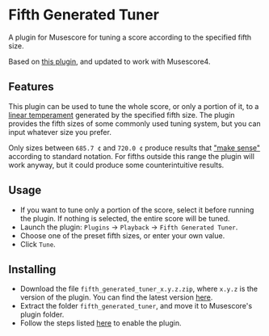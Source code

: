 # Fifth Generated Tuner
A plugin for Musescore for tuning a score according to the specified fifth size.

Based on [this plugin](https://musescore.org/en/project/fifths-based-tuning), and updated to work with Musescore4.

## Features
This plugin can be used to tune the whole score, or only a portion of it, to a [linear temperament](https://en.xen.wiki/w/Linear_temperament) generated by the specified fifth size.
The plugin provides the fifth sizes of some commonly used tuning system, but you can input whatever size you prefer.

Only sizes between `685.7 ¢` and `720.0 ¢` produce results that ["make sense"](https://en.xen.wiki/w/Diatonic_range) according to standard notation.
For fifths outside this range the plugin will work anyway, but it could produce some counterintuitive results.

## Usage
- If you want to tune only a portion of the score, select it before running the plugin. If nothing is selected, the entire score will be tuned.
- Launch the plugin: `Plugins` → `Playback` → `Fifth Generated Tuner`.
- Choose one of the preset fifth sizes, or enter your own value.
- Click `Tune`.

## Installing
- Download the file `fifth_generated_tuner_x.y.z.zip`, where <code>x.y.z</code> is the version of the plugin.  You can find the latest version [here](https://github.com/looptailG/musescore-fifth-generated-tuner/releases/latest).
- Extract the folder `fifth_generated_tuner`, and move it to Musescore's plugin folder.
- Follow the steps listed [here](https://musescore.org/en/handbook/4/plugins#enable-disable) to enable the plugin.
